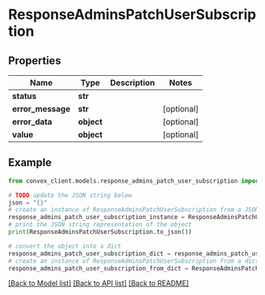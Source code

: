 # ResponseAdminsPatchUserSubscription


## Properties

Name | Type | Description | Notes
------------ | ------------- | ------------- | -------------
**status** | **str** |  | 
**error_message** | **str** |  | [optional] 
**error_data** | **object** |  | [optional] 
**value** | **object** |  | [optional] 

## Example

```python
from convex_client.models.response_admins_patch_user_subscription import ResponseAdminsPatchUserSubscription

# TODO update the JSON string below
json = "{}"
# create an instance of ResponseAdminsPatchUserSubscription from a JSON string
response_admins_patch_user_subscription_instance = ResponseAdminsPatchUserSubscription.from_json(json)
# print the JSON string representation of the object
print(ResponseAdminsPatchUserSubscription.to_json())

# convert the object into a dict
response_admins_patch_user_subscription_dict = response_admins_patch_user_subscription_instance.to_dict()
# create an instance of ResponseAdminsPatchUserSubscription from a dict
response_admins_patch_user_subscription_from_dict = ResponseAdminsPatchUserSubscription.from_dict(response_admins_patch_user_subscription_dict)
```
[[Back to Model list]](../README.md#documentation-for-models) [[Back to API list]](../README.md#documentation-for-api-endpoints) [[Back to README]](../README.md)


